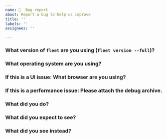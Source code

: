 ```yaml
---
name: 🦟  Bug report
about: Report a bug to help us improve
title: ''
labels: ''
assignees: ''

---
```


<!--
Thanks for filing an issue!

Please provide as much context as you can about your use case.
-->

### What version of `fleet` are you using (`fleet version --full`)?

### What operating system are you using?

### If this is a UI issue: What browser are you using?

### If this is a performance issue: Please attach the debug archive.
<!--
Follow the steps documented in https://github.com/fleetdm/fleet/blob/master/docs/1-Using-Fleet/5-Monitoring-Fleet.md#debugging-performance-issues to generate a debug archive
-->

### What did you do?

### What did you expect to see?

### What did you see instead?
